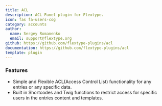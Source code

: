 ```yaml
---
title: ACL
description: ACL Panel plugin for Flextype.
icon: fas fa-users-cog
category: accounts
author:
  name: Sergey Romanenko
  email: support@flextype.org
github: https://github.com/flextype-plugins/acl
documentation: https://github.com/flextype-plugins/acl
template: plugin
---
```

### Features
* Simple and Flexible ACL(Access Control List) functionality for any entries or any specific data.
* Built in Shortcodes and Twig functions to restrict access for specific users in the entries content and templates.
